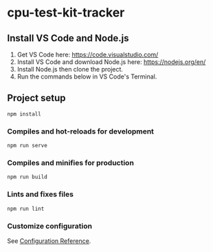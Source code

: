 # cpu-test-kit-tracker

## Install VS Code and Node.js
1. Get VS Code here: https://code.visualstudio.com/
2. Install VS Code and download Node.js here: https://nodejs.org/en/
3. Install Node.js then clone the project.
4. Run the commands below in VS Code's Terminal.

## Project setup
```
npm install
```

### Compiles and hot-reloads for development
```
npm run serve
```

### Compiles and minifies for production
```
npm run build
```

### Lints and fixes files
```
npm run lint
```

### Customize configuration
See [Configuration Reference](https://cli.vuejs.org/config/).
